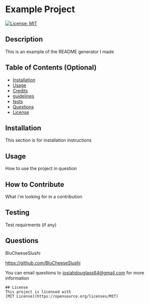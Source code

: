 
  # Example Project
  [![License: MIT](https://img.shields.io/badge/License-MIT-yellow.svg)](https://opensource.org/licenses/MIT)

  ## Description
  This is an example of the README generator I made

  ## Table of Contents (Optional)

  - [Installation](#installation)
  - [Usage](#usage)
  - [Credits](#credits)
  - [guidelines](#guidelines)
  - [tests](#tests)
  - [Questions](Questions)
  - [License](#license)

  ## Installation
  This section is for installation instructions

  ## Usage
  How to use the project in question

  ## How to Contribute
  What i'm looking for in a contribution

  ## Testing
  Test requirments (if any)

  ## Questions
  BluCheeseSlushi

  https://github.com/BluCheeseSlushi

  You can email questions to josiahdouglass64@gmail.com for more information

  
    ## License
    This project is licensed with
    [MIT License](https://opensource.org/licenses/MIT)
    
